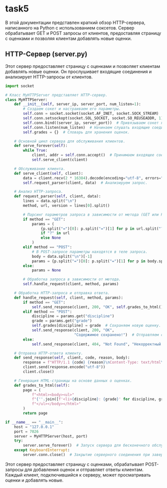 # task5

В этой документации представлен краткий обзор HTTP-сервера, написанного на Python с использованием соксетов. Сервер обрабатывает GET и POST запросы от клиентов, предоставляя страницу с оценками и позволяя клиентам добавлять новые оценки.

## HTTP-Сервер (server.py)

Этот сервер предоставляет страницу с оценками и позволяет клиентам добавлять новые оценки. Он прослушивает входящие соединения и анализирует HTTP-запросы от клиентов.

```python
import socket

# Класс MyHTTPServer представляет HTTP-сервер.
class MyHTTPServer:
    def __init__(self, server_ip, server_port, num_listen=1):
        # Создаем сокет и настраиваем его параметры.
        self.conn = socket.socket(socket.AF_INET, socket.SOCK_STREAM)
        self.conn.setsockopt(socket.SOL_SOCKET, socket.SO_REUSEADDR, 1)
        self.conn.bind((server_ip, server_port))  # Привязываем сокет к указанному IP и порту.
        self.conn.listen(num_listen)  # Начинаем слушать входящие соединения.
        self.grades = {}  # Словарь для хранения оценок.

    # Основной цикл сервера для обслуживания клиентов.
    def serve_forever(self):
        while True:
            client, addr = self.conn.accept()  # Принимаем входящее соединение от клиента.
            self.serve_client(client)

    # Обслуживание клиента.
    def serve_client(self, client):
        data = client.recv(2 * 16384).decode(encoding="utf-8", errors="ignore")  # Получаем данные от клиента.
        self.request_parser(client, data)  # Анализируем запрос.

    # Анализ HTTP-запроса.
    def request_parser(self, client, data):
        lines = data.split("\n")
        method, url, version = lines[0].split()

        # Парсинг параметров запроса в зависимости от метода (GET или POST):
        if method == "GET":
            params = (
                {p.split("=")[0]: p.split("=")[1] for p in url.split("?")[1].split("&")}
                if "?" in url
                else None
            )
        elif method == "POST":
            # В POST-запросе параметры находятся в теле запроса.
            body = data.split("\n")[-1]
            params = {p.split("=")[0]: p.split("=")[1] for p in body.split("&")}
        else:
            params = None

        # Обработка запроса в зависимости от метода.
        self.handle_request(client, method, params)

    # Обработка HTTP-запроса и отправка ответа.
    def handle_request(self, client, method, params):
        if method == "GET":
            self.send_response(client, 200, "OK", self.grades_to_html())  # Отправляем HTML-страницу с оценками.
        elif method == "POST":
            discipline = params.get("discipline")
            grade = params.get("grade")
            self.grades[discipline] = grade  # Сохраняем новую оценку.
            self.send_response(client, 200, "OK",
                               "Содержимое сохранено!")  # Отправляем сообщение об успешном сохранении.
        else:
            self.send_response(client, 404, "Not Found", "Некорректный метод, попробуйте снова.")  # Отправляем ошибку.

    # Отправка HTTP-ответа клиенту.
    def send_response(self, client, code, reason, body):
        response = f"HTTP/1.1 {code} {reason}\nContent-Type: text/html\n\n{body}"
        client.send(response.encode("utf-8"))
        client.close()

    # Генерация HTML-страницы на основе данных о оценках.
    def grades_to_html(self):
        page = (
            f"<html><body><ul>"
            f"{''.join([f'<li>{discipline}: {grade}' for discipline, grade in self.grades.items()])}"
            f"</ul></body></html>"
        )
        return page

if __name__ == "__main__":
    host = "127.0.0.1"
    port = 7026
    server = MyHTTPServer(host, port)
    try:
        server.serve_forever()  # Запуск сервера для бесконечного обслуживания клиентов.
    except KeyboardInterrupt:
        server.conn.close()  # Закрытие серверного соединения при завершении программы.
```

Этот сервер предоставляет страницу с оценками, обрабатывает POST-запросы для добавления оценок и отправляет ответы клиентам. Каждый клиент, подключившийся к серверу, может просматривать оценки и добавлять новые.